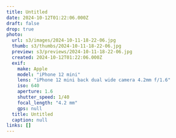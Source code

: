 ```yaml
---
title: Untitled
date: 2024-10-12T01:22:06.000Z
draft: false
drop: true
photo:
  url: s3/images/2024-10-11-18-22-06.jpg
  thumb: s3/thumbs/2024-10-11-18-22-06.jpg
  preview: s3/previews/2024-10-11-18-22-06.jpg
  created: 2024-10-12T01:22:06.000Z
  exif:
    make: Apple
    model: "iPhone 12 mini"
    lens: "iPhone 12 mini back dual wide camera 4.2mm f/1.6"
    iso: 640
    aperture: 1.6
    shutter_speed: 1/40
    focal_length: "4.2 mm"
    gps: null
  title: Untitled
  caption: null
links: []
---
```

